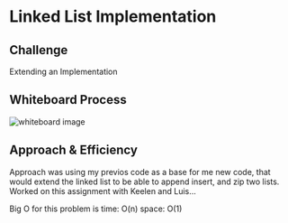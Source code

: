 # Linked List Implementation
<!-- Description of the challenge -->

## Challenge

Extending an Implementation
## Whiteboard Process

![whiteboard image](./img/zipped%20linked%20lists.png)

## Approach & Efficiency

Approach was using my previos code as a base for me new code, that would extend the linked list to be able to append insert, and zip two lists. Worked on this assignment with Keelen and Luis...

Big O for this problem is time: O(n) space: O(1)
